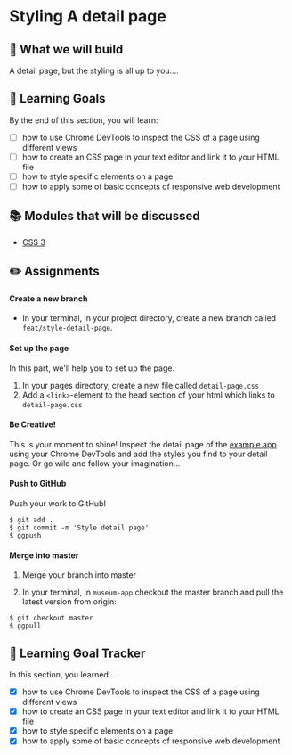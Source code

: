# Styling A detail page

## 🎨 What we will build
A detail page, but the styling is all up to you....

## 🎯 Learning Goals
By the end of this section, you will learn:


* [ ] how to use Chrome DevTools to inspect the CSS of a page using different views
* [ ] how to create an CSS page in your text editor and link it to your HTML file
* [ ] how to style specific elements on a page
* [ ] how to apply some of basic concepts of responsive web development

## 📚 Modules that will be discussed

  * [CSS 3]()

## ✏️ Assignments
#### Create a new branch
* In your terminal, in your project directory, create a new branch called `feat/style-detail-page`.

#### Set up the page
In this part, we'll help you to set up the page.

1. In your pages directory, create a new file called `detail-page.css`
2. Add a `<link>`-element to the head section of your html which links to `detail-page.css`

#### Be Creative!
This is your moment to shine! Inspect the detail page of the [example app]() using your Chrome DevTools and add the styles you find to your detail page. Or go wild and follow your imagination...

 
#### Push to GitHub
Push your work to GitHub!

```shell
$ git add .
$ git commit -m 'Style detail page'
$ ggpush
```

#### Merge into master
1. Merge your branch into master

2. In your terminal, in `museum-app` checkout the master branch and pull the latest version from origin:
```shell
$ git checkout master
$ ggpull
```

## 🎯 Learning Goal Tracker
In this section, you learned...

* [X] how to use Chrome DevTools to inspect the CSS of a page using different views
* [X] how to create an CSS page in your text editor and link it to your HTML file
* [X] how to style specific elements on a page
* [X] how to apply some of basic concepts of responsive web development
